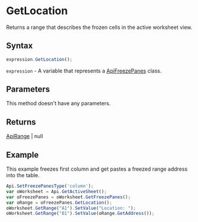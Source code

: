 # GetLocation

Returns a range that describes the frozen cells in the active worksheet view.

## Syntax

```javascript
expression.GetLocation();
```

`expression` - A variable that represents a [ApiFreezePanes](../ApiFreezePanes.md) class.

## Parameters

This method doesn't have any parameters.

## Returns

[ApiRange](../../ApiRange/ApiRange.md) \| null

## Example

This example freezes first column and get pastes a freezed range address into the table.

```javascript
Api.SetFreezePanesType('column');
var oWorksheet = Api.GetActiveSheet();
var oFreezePanes = oWorksheet.GetFreezePanes();
var oRange = oFreezePanes.GetLocation();
oWorksheet.GetRange("A1").SetValue("Location: ");
oWorksheet.GetRange("B1").SetValue(oRange.GetAddress());
```

